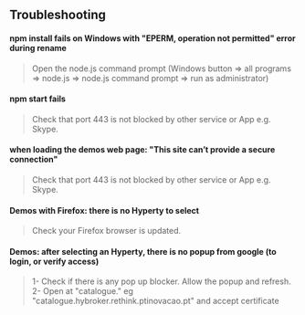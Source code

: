 ## Troubleshooting

#### npm install fails on Windows with "EPERM, operation not permitted" error during rename
> Open the node.js command prompt (Windows button => all programs => node.js => node.js command prompt => run as administrator)

#### npm start fails
> Check that port 443 is not blocked by other service or App e.g. Skype.

#### when loading the demos web page: "This site can’t provide a secure connection"
> Check that port 443 is not blocked by other service or App e.g. Skype.

#### Demos with Firefox: there is no Hyperty to select
> Check your Firefox browser is updated.

#### Demos: after selecting an Hyperty, there is no popup from google (to login, or verify access)
> 1- Check if there is any pop up blocker. Allow the popup and refresh.
> 2- Open at "catalogue.<domain>" eg "catalogue.hybroker.rethink.ptinovacao.pt" and accept certificate
